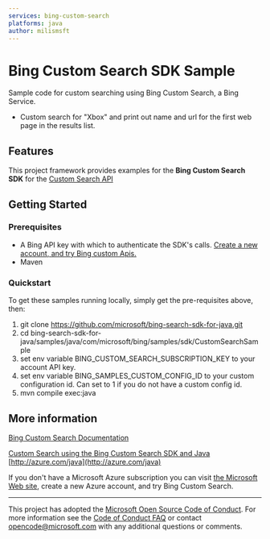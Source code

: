 ```yaml
---
services: bing-custom-search
platforms: java
author: milismsft
---
```


# Bing Custom Search SDK Sample ##

Sample code for custom searching using Bing Custom Search, a Bing Service.
- Custom search for "Xbox" and print out name and url for the first web page in the results list.


## Features

This project framework provides examples for the **Bing Custom Search SDK** for the [Custom Search API](https://api.bing.microsoft.com/v7.0/custom)

## Getting Started

### Prerequisites

- A Bing API key with which to authenticate the SDK's calls. [Create a new account, and try Bing custom Apis.](https://portal.azure.com/#create/microsoft.bingcustomsearch)
- Maven

### Quickstart

To get these samples running locally, simply get the pre-requisites above, then:

1. git clone https://github.com/microsoft/bing-search-sdk-for-java.git
2. cd bing-search-sdk-for-java/samples/java/com/microsoft/bing/samples/sdk/CustomSearchSample
3. set env variable BING_CUSTOM_SEARCH_SUBSCRIPTION_KEY to your account API key.
4. set env variable BING_SAMPLES_CUSTOM_CONFIG_ID to your custom configuration id. Can set to 1 if you do not have a custom config id.
5. mvn compile exec:java

## More information ##
[Bing Custom Search Documentation](https://docs.microsoft.com/en-us/bing/search-apis/bing-custom-search/overview)

[Custom Search using the Bing Custom Search SDK and Java](https://github.com/microsoft/bing-search-sdk-for-java)
[http://azure.com/java](http://azure.com/java)

If you don't have a Microsoft Azure subscription you can visit [the Microsoft Web site](https://portal.azure.com/#create/microsoft.bingcustomsearch), create a new Azure account, and try Bing Custom Search.

---

This project has adopted the [Microsoft Open Source Code of Conduct](https://opensource.microsoft.com/codeofconduct/). For more information see the [Code of Conduct FAQ](https://opensource.microsoft.com/codeofconduct/faq/) or contact [opencode@microsoft.com](mailto:opencode@microsoft.com) with any additional questions or comments.
